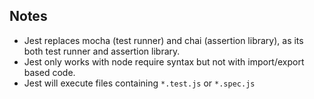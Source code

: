 ## Notes

- Jest replaces mocha (test runner) and chai (assertion library), as its both test runner and assertion library.
- Jest only works with node require syntax but not with import/export based code.
- Jest will execute files containing `*.test.js` or `*.spec.js`
